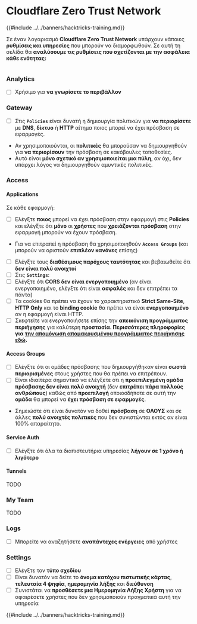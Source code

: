 # Cloudflare Zero Trust Network

{{#include ../../banners/hacktricks-training.md}}

Σε έναν λογαριασμό **Cloudflare Zero Trust Network** υπάρχουν κάποιες **ρυθμίσεις και υπηρεσίες** που μπορούν να διαμορφωθούν. Σε αυτή τη σελίδα θα **αναλύσουμε τις ρυθμίσεις που σχετίζονται με την ασφάλεια κάθε ενότητας:**

<figure><img src="../../images/image (206).png" alt=""><figcaption></figcaption></figure>

### Analytics

- [ ] Χρήσιμο για **να γνωρίσετε το περιβάλλον**

### **Gateway**

- [ ] Στις **`Policies`** είναι δυνατή η δημιουργία πολιτικών για **να περιορίσετε** με **DNS**, **δίκτυο** ή **HTTP** αίτημα ποιος μπορεί να έχει πρόσβαση σε εφαρμογές.
- Αν χρησιμοποιούνται, οι **πολιτικές** θα μπορούσαν να δημιουργηθούν για **να περιορίσουν** την πρόσβαση σε κακόβουλες τοποθεσίες.
- Αυτό είναι **μόνο σχετικό αν χρησιμοποιείται μια πύλη**, αν όχι, δεν υπάρχει λόγος να δημιουργηθούν αμυντικές πολιτικές.

### Access

#### Applications

Σε κάθε εφαρμογή:

- [ ] Ελέγξτε **ποιος** μπορεί να έχει πρόσβαση στην εφαρμογή στις **Policies** και ελέγξτε ότι **μόνο** οι **χρήστες** που **χρειάζονται πρόσβαση** στην εφαρμογή μπορούν να έχουν πρόσβαση.
- Για να επιτραπεί η πρόσβαση θα χρησιμοποιηθούν **`Access Groups`** (και μπορούν να οριστούν **επιπλέον κανόνες** επίσης)
- [ ] Ελέγξτε τους **διαθέσιμους παρόχους ταυτότητας** και βεβαιωθείτε ότι **δεν είναι πολύ ανοιχτοί**
- [ ] Στις **`Settings`**:
- [ ] Ελέγξτε ότι **CORS δεν είναι ενεργοποιημένο** (αν είναι ενεργοποιημένο, ελέγξτε ότι είναι **ασφαλές** και δεν επιτρέπει τα πάντα)
- [ ] Τα cookies θα πρέπει να έχουν το χαρακτηριστικό **Strict Same-Site**, **HTTP Only** και το **binding cookie** θα πρέπει να είναι **ενεργοποιημένο** αν η εφαρμογή είναι HTTP.
- [ ] Σκεφτείτε να ενεργοποιήσετε επίσης την **απεικόνιση προγράμματος περιήγησης** για καλύτερη **προστασία. Περισσότερες πληροφορίες για** [**την απομόνωση απομακρυσμένου προγράμματος περιήγησης εδώ**](https://blog.cloudflare.com/cloudflare-and-remote-browser-isolation/)**.**

#### **Access Groups**

- [ ] Ελέγξτε ότι οι ομάδες πρόσβασης που δημιουργήθηκαν είναι **σωστά περιορισμένες** στους χρήστες που θα πρέπει να επιτρέπουν.
- [ ] Είναι ιδιαίτερα σημαντικό να ελέγξετε ότι η **προεπιλεγμένη ομάδα πρόσβασης δεν είναι πολύ ανοιχτή** (δεν **επιτρέπει πάρα πολλούς ανθρώπους**) καθώς από **προεπιλογή** οποιοσδήποτε σε αυτή την **ομάδα** θα μπορεί να **έχει πρόσβαση σε εφαρμογές**.
- Σημειώστε ότι είναι δυνατόν να δοθεί **πρόσβαση** σε **ΟΛΟΥΣ** και σε άλλες **πολύ ανοιχτές πολιτικές** που δεν συνιστώνται εκτός αν είναι 100% απαραίτητο.

#### Service Auth

- [ ] Ελέγξτε ότι όλα τα διαπιστευτήρια υπηρεσίας **λήγουν σε 1 χρόνο ή λιγότερο**

#### Tunnels

TODO

### My Team

TODO

### Logs

- [ ] Μπορείτε να αναζητήσετε **αναπάντεχες ενέργειες** από χρήστες

### Settings

- [ ] Ελέγξτε τον **τύπο σχεδίου**
- [ ] Είναι δυνατόν να δείτε το **όνομα κατόχου πιστωτικής κάρτας**, **τελευταία 4 ψηφία**, **ημερομηνία λήξης** και **διεύθυνση**
- [ ] Συνιστάται να **προσθέσετε μια Ημερομηνία Λήξης Χρήστη** για να αφαιρέσετε χρήστες που δεν χρησιμοποιούν πραγματικά αυτή την υπηρεσία

{{#include ../../banners/hacktricks-training.md}}

